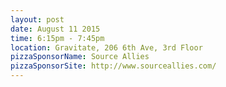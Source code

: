 ---
layout: post
date: August 11 2015
time: 6:15pm - 7:45pm
location: Gravitate, 206 6th Ave, 3rd Floor
pizzaSponsorName: Source Allies
pizzaSponsorSite: http://www.sourceallies.com/
---